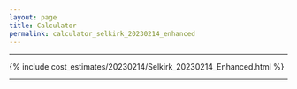 ```yaml
---
layout: page
title: Calculator
permalink: calculator_selkirk_20230214_enhanced
---
```


___

{% include cost_estimates/20230214/Selkirk_20230214_Enhanced.html %}

___


